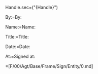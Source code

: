 Handle.sec=("{Handle}")

By:=By:

Name:=Name:

Title:=Title:

Date:=Date:

At:=Signed at:

=[F/00/Agt/Base/Frame/Sign/Entity/0.md]
